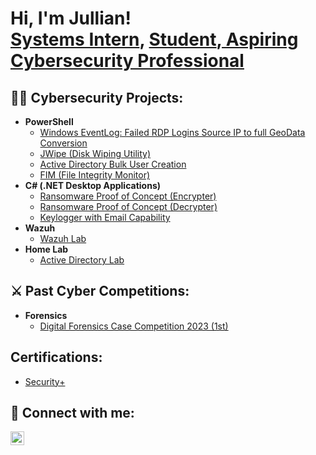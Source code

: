 <h1>Hi, I'm Jullian! 
<br/><a href="www.linkedin.com/in/jullian-andrade">Systems Intern</a>, <a href="https://github.com/jullianandrade">Student</a>,<a href="https://jullianandrade.github.io/"> Aspiring Cybersecurity Professional</a></h1>

<h2>👨‍💻 Cybersecurity Projects:</h2>

- <b>PowerShell</b>
  - [Windows EventLog: Failed RDP Logins Source IP to full GeoData Conversion](https://github.com//-Lab)
  - [JWipe (Disk Wiping Utility)](https://github.com//.PowerShell)
  - [Active Directory Bulk User Creation](https://github.com//AD_PS)
  - [FIM (File Integrity Monitor)](https://github.com//Integrity-FIM)
- <b>C# (.NET Desktop Applications)</b>
  - [Ransomware Proof of Concept (Encrypter)](https://github.com//EncrypterPOC)
  - [Ransomware Proof of Concept (Decrypter)](https://github.com//DecrypterPOC)
  - [Keylogger with Email Capability](https://github.com//Key-Logger-With-Email)
- <b>Wazuh</b>
  - [Wazuh Lab](https://github.com//)
- <b>Home Lab</b>
  - [Active Directory Lab](https://github.com//-Lab)
<h2>⚔️ Past Cyber Competitions:</h2>

  - <b>Forensics</b>
    - [Digital Forensics Case Competition 2023 (1st)](https://github.com//forensicsweblink) </b></i>

## Certifications:
- [Security+](https://github.com/)

<h2> 🤳 Connect with me:</h2>


[<img align="left" alt="JoshMadakor | LinkedIn" width="22px" src="https://cdn.jsdelivr.net/npm/simple-icons@v3/icons/linkedin.svg" />][linkedin]



[linkedin]: https://www.linkedin.com/in/jullian-andrade/

<!--
**joshmadakor1/joshmadakor1** is a ✨ _special_ ✨ repository because its `README.md` (this file) appears on your GitHub profile.

Here are some ideas to get you started:

- 🔭 I’m currently working on ...
- 🌱 I’m currently learning ...
- 👯 I’m looking to collaborate on ...
- 🤔 I’m looking for help with ...
- 💬 Ask me about ...
- 📫 How to reach me: ...
- 😄 Pronouns: ...
- ⚡ Fun fact: ...
-->
